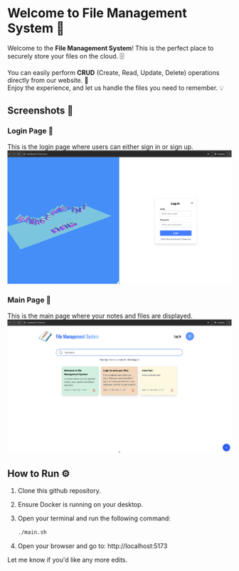 # Welcome to File Management System 📂

Welcome to the **File Management System**! This is the perfect place to securely store your files on the cloud. 🗄️

You can easily perform **CRUD** (Create, Read, Update, Delete) operations directly from our website. 🎉  
Enjoy the experience, and let us handle the files you need to remember. 💡

## Screenshots 📸

### Login Page 🔑

This is the login page where users can either sign in or sign up.  
![Login Page](images/loginPage.png)

### Main Page 📝

This is the main page where your notes and files are displayed.  
![Main Page](images/notePage.png)

## How to Run ⚙️

1. Clone this github repository.

2. Ensure Docker is running on your desktop.

3. Open your terminal and run the following command:

   ```bash
   ./main.sh

   ```

4. Open your browser and go to:
   http://localhost:5173

Let me know if you'd like any more edits.
